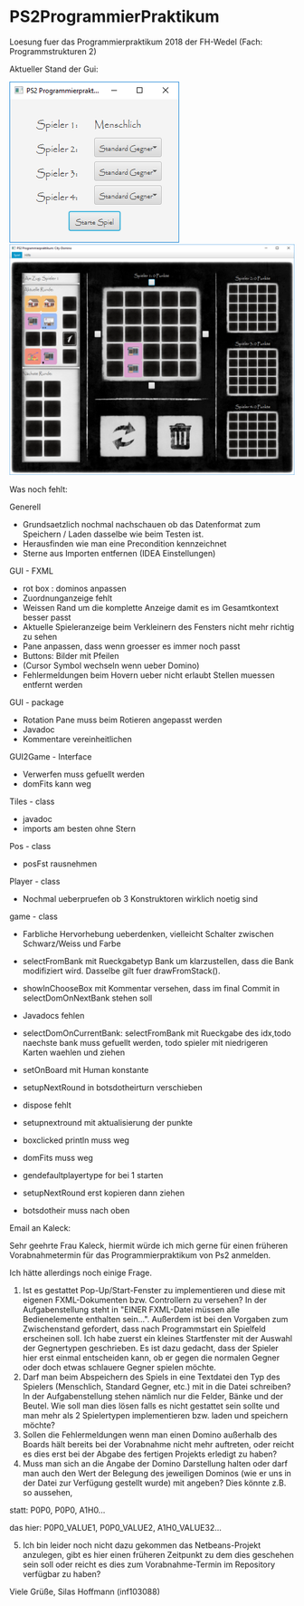 # PS2ProgrammierPraktikum
Loesung fuer das Programmierpraktikum 2018 der FH-Wedel (Fach: Programmstrukturen 2)

Aktueller Stand der Gui:


![alt text](https://github.com/derMacon/PS2ProgrammierPraktikum/blob/master/otherDocs/GUIScreenshot/Intro240918.png)
![alt text](https://github.com/derMacon/PS2ProgrammierPraktikum/blob/master/otherDocs/GUIScreenshot/290918.png)


Was noch fehlt: 

Generell
- Grundsaetzlich nochmal nachschauen ob das Datenformat zum Speichern / Laden dasselbe wie beim Testen ist.
- Herausfinden wie man eine Precondition kennzeichnet
- Sterne aus Importen entfernen (IDEA Einstellungen)

GUI - FXML
- rot box : dominos anpassen
- Zuordnunganzeige fehlt
- Weissen Rand um die komplette Anzeige damit es im Gesamtkontext besser passt
- Aktuelle Spieleranzeige beim Verkleinern des Fensters nicht mehr richtig zu sehen
- Pane anpassen, dass wenn groesser es immer noch passt
- Buttons: Bilder mit Pfeilen
- (Cursor Symbol wechseln wenn ueber Domino)
- Fehlermeldungen beim Hovern ueber nicht erlaubt Stellen muessen entfernt werden

GUI - package
- Rotation Pane muss beim Rotieren angepasst werden
- Javadoc
- Kommentare vereinheitlichen

GUI2Game - Interface
- Verwerfen muss gefuellt werden
- domFits kann weg

Tiles - class
- javadoc
- imports am besten ohne Stern

Pos - class
- posFst rausnehmen

Player - class 
- Nochmal ueberpruefen ob 3 Konstruktoren wirklich noetig sind



game - class
- Farbliche Hervorhebung ueberdenken, vielleicht Schalter zwischen Schwarz/Weiss und Farbe
- selectFromBank mit Rueckgabetyp Bank um klarzustellen, dass die Bank modifiziert wird. Dasselbe gilt fuer drawFromStack().
- showInChooseBox mit Kommentar versehen, dass im final Commit in selectDomOnNextBank stehen soll

- Javadocs fehlen
- selectDomOnCurrentBank: selectFromBank mit Rueckgabe des idx,todo naechste bank muss gefuellt werden, todo spieler mit niedrigeren Karten waehlen und ziehen
- setOnBoard mit Human konstante
- setupNextRound in botsdotheirturn verschieben
- dispose fehlt
- setupnextround mit aktualisierung der punkte
- boxclicked println muss weg
- domFits muss weg
- gendefaultplayertype for bei 1 starten
- setupNextRound erst kopieren dann ziehen
- botsdotheir muss nach oben




Email an Kaleck: 

Sehr geehrte Frau Kaleck, 
hiermit würde ich mich gerne für einen früheren Vorabnahmetermin für das Programmierpraktikum von Ps2 anmelden.

Ich hätte allerdings noch einige Frage. 

1. Ist es gestattet Pop-Up/Start-Fenster zu implementieren und diese mit eigenen FXML-Dokumenten bzw. Controllern zu versehen? In der Aufgabenstellung steht in "EINER FXML-Datei müssen alle Bedienelemente enthalten sein...". Außerdem ist bei den Vorgaben zum Zwischenstand gefordert, dass nach Programmstart ein Spielfeld erscheinen soll. Ich habe zuerst ein kleines Startfenster mit der Auswahl der Gegnertypen geschrieben. Es ist dazu gedacht, dass der Spieler hier erst einmal entscheiden kann, ob er gegen die normalen Gegner oder doch etwas schlauere Gegner spielen möchte. 
2. Darf man beim Abspeichern des Spiels in eine Textdatei den Typ des Spielers (Menschlich, Standard Gegner, etc.) mit in die Datei schreiben? In der Aufgabenstellung stehen nämlich nur die Felder, Bänke und der Beutel. Wie soll man dies lösen falls es nicht gestattet sein sollte und man mehr als 2 Spielertypen implementieren bzw. laden und speichern möchte?
3. Sollen die Fehlermeldungen wenn man einen Domino außerhalb des Boards hält bereits bei der Vorabnahme nicht mehr auftreten, oder reicht es dies erst bei der Abgabe des fertigen Projekts erledigt zu haben?
4. Muss man sich an die Angabe der Domino Darstellung halten oder darf man auch den Wert der Belegung des jeweiligen Dominos (wie er uns in der Datei zur Verfügung gestellt wurde) mit angeben? Dies könnte z.B. so aussehen,

statt:
<Beutel>
P0P0, P0P0, A1H0...

das hier:
<Beutel>
P0P0_VALUE1, P0P0_VALUE2, A1H0_VALUE32...

5. Ich bin leider noch nicht dazu gekommen das Netbeans-Projekt anzulegen, gibt es hier einen früheren Zeitpunkt zu dem dies geschehen sein soll oder reicht es dies zum Vorabnahme-Termin im Repository verfügbar zu haben?

Viele Grüße, 
Silas Hoffmann (inf103088)
